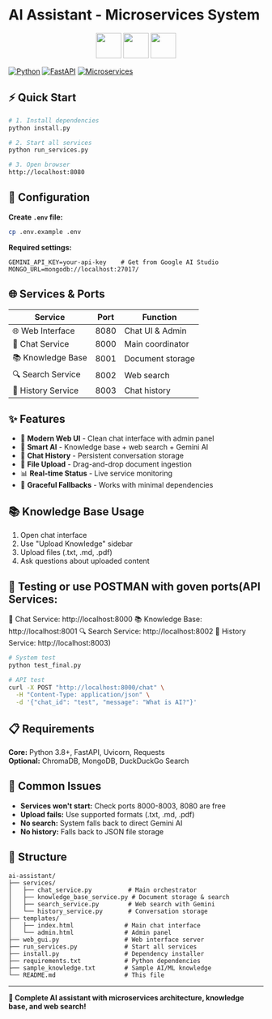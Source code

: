#  AI Assistant - Microservices System

<div align="center">
  <img src="https://cdn.jsdelivr.net/gh/devicons/devicon/icons/python/python-original.svg" width="50" height="50"/>
  <img src="https://fastapi.tiangolo.com/img/logo-margin/logo-teal.png" width="50" height="50"/>
  <img src="https://cdn.jsdelivr.net/gh/devicons/devicon/icons/mongodb/mongodb-original.svg" width="50" height="50"/>
</div>

[![Python](https://img.shields.io/badge/Python-3.8+-blue?style=flat&logo=python)](https://python.org)
[![FastAPI](https://img.shields.io/badge/FastAPI-Framework-green?style=flat&logo=fastapi)](https://fastapi.tiangolo.com)
[![Microservices](https://img.shields.io/badge/Microservices-Architecture-orange?style=flat)](https://microservices.io)

## ⚡ Quick Start

```bash
# 1. Install dependencies
python install.py

# 2. Start all services  
python run_services.py

# 3. Open browser
http://localhost:8080
```

## 🔧 Configuration

**Create `.env` file:**
```bash
cp .env.example .env
```

**Required settings:**
```env
GEMINI_API_KEY=your-api-key    # Get from Google AI Studio
MONGO_URL=mongodb://localhost:27017/
```

## 🌐 Services & Ports

| Service | Port | Function |
|---------|------|----------|
| 🌐 Web Interface | 8080 | Chat UI & Admin |
| 💬 Chat Service | 8000 | Main coordinator |
| 📚 Knowledge Base | 8001 | Document storage |
| 🔍 Search Service | 8002 | Web search |
| 📝 History Service | 8003 | Chat history |

## ✨ Features

- 🎨 **Modern Web UI** - Clean chat interface with admin panel
- 🧠 **Smart AI** - Knowledge base + web search + Gemini AI
- 💾 **Chat History** - Persistent conversation storage
- 📁 **File Upload** - Drag-and-drop document ingestion
- 📊 **Real-time Status** - Live service monitoring
- 🔄 **Graceful Fallbacks** - Works with minimal dependencies

## 📚 Knowledge Base Usage

1. Open chat interface
2. Use "Upload Knowledge" sidebar
3. Upload files (.txt, .md, .pdf)
4. Ask questions about uploaded content

## 🧪 Testing or use POSTMAN with goven ports(API Services:
💬 Chat Service:       http://localhost:8000
📚 Knowledge Base:     http://localhost:8001
🔍 Search Service:     http://localhost:8002
📝 History Service:    http://localhost:8003)

```bash
# System test
python test_final.py

# API test
curl -X POST "http://localhost:8000/chat" \
  -H "Content-Type: application/json" \
  -d '{"chat_id": "test", "message": "What is AI?"}'
```

## 📋 Requirements

**Core:** Python 3.8+, FastAPI, Uvicorn, Requests  
**Optional:** ChromaDB, MongoDB, DuckDuckGo Search

## 🚨 Common Issues

- **Services won't start:** Check ports 8000-8003, 8080 are free
- **Upload fails:** Use supported formats (.txt, .md, .pdf)
- **No search:** System falls back to direct Gemini AI
- **No history:** Falls back to JSON file storage

## 📁 Structure

```
ai-assistant/
├── services/
│   ├── chat_service.py          # Main orchestrator
│   ├── knowledge_base_service.py # Document storage & search
│   ├── search_service.py        # Web search with Gemini
│   └── history_service.py       # Conversation storage
├── templates/
│   ├── index.html              # Main chat interface
│   └── admin.html              # Admin panel
├── web_gui.py                  # Web interface server
├── run_services.py             # Start all services
├── install.py                  # Dependency installer
├── requirements.txt            # Python dependencies
├── sample_knowledge.txt        # Sample AI/ML knowledge
└── README.md                   # This file
```

---

**🚀 Complete AI assistant with microservices architecture, knowledge base, and web search!**

